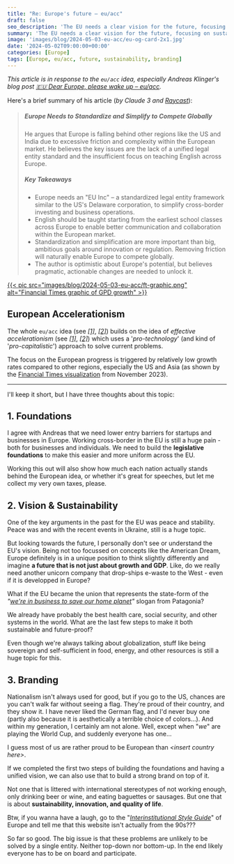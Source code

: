 ```yaml
---
title: "Re: Europe's future – eu/acc"
draft: false
seo_description: 'The EU needs a clear vision for the future, focusing on sustainability and quality of life, rather than just growth and GDP.'
summary: 'The EU needs a clear vision for the future, focusing on sustainability and quality of life, rather than just growth and GDP 🌎'
image: 'images/blog/2024-05-03-eu-acc/eu-og-card-2x1.jpg'
date: '2024-05-02T09:00:00+00:00'
categories: [Europe]
tags: [Europe, eu/acc, future, sustainability, branding]
---
```


_This article is in response to the `eu/acc` idea, especially Andreas Klinger's blog post [🇪🇺 Dear Europe, please wake up – eu/acc](https://klinger.io/posts/eu-acc)._

Here's a brief summary of his article (_by Claude 3 and [Raycast](https://ray.so/y55k44J)_):

> ##### Europe Needs to Standardize and Simplify to Compete Globally
>
> He argues that Europe is falling behind other regions like the US and India due to excessive friction and complexity within the European market. He believes the key issues are the lack of a unified legal entity standard and the insufficient focus on teaching English across Europe.
>
> ##### Key Takeaways
>
> - Europe needs an "EU Inc" – a standardized legal entity framework similar to the US's Delaware corporation, to simplify cross-border investing and business operations.
> - English should be taught starting from the earliest school classes across Europe to enable better communication and collaboration within the European market.
> - Standardization and simplification are more important than big, ambitious goals around innovation or regulation. Removing friction will naturally enable Europe to compete globally.
> - The author is optimistic about Europe's potential, but believes pragmatic, actionable changes are needed to unlock it.

[{{< pic src="images/blog/2024-05-03-eu-acc/ft-graphic.png" alt="Financial Times graphic of GPD growth" >}}](https://www.ft.com/content/124b4cdb-deb9-49a0-b28d-d97838606661)

## European Accelerationism

The whole `eu/acc` idea (see _[[1]](https://x.com/levelsio/status/1784945857042726932)_, _[[2]](https://medium.com/@ErikKannike/european-acceleration-eu-acc-3340f6193725)_) builds on the idea of _effective accelerationism_ (see _[[1]](https://effectiveaccelerationism.substack.com/p/what-the-f-is-eacc)_, _[[2]](https://en.wikipedia.org/wiki/Effective_accelerationism)_) which uses a '_pro-technology_' (and kind of '_pro-capitalistic_') approach to solve current problems.

The focus on the European progress is triggered by relatively low growth rates compared to other regions, especially the US and Asia (as shown by the [Financial Times visualization](https://www.ft.com/content/124b4cdb-deb9-49a0-b28d-d97838606661) from November 2023).

---

I'll keep it short, but I have three thoughts about this topic:

## 1. Foundations

I agree with Andreas that we need lower entry barriers for startups and businesses in Europe. Working cross-border in the EU is still a huge pain - both for businesses and individuals. We need to build the **legislative foundations** to make this easier and more uniform across the EU.

Working this out will also show how much each nation actually stands behind the European idea, or whether it's great for speeches, but let me collect my very own taxes, please.

## 2. Vision & Sustainability

One of the key arguments in the past for the EU was peace and stability. Peace was and with the recent events in Ukraine, still is a huge topic.

But looking towards the future, I personally don't see or understand the EU's vision. Being not too focussed on concepts like the American Dream, Europe definitely is in a unique position to think slightly differently and imagine **a future that is not just about growth and GDP**. Like, do we really need another unicorn company that drop-ships e-waste to the West - even if it is developped in Europe?

What if the EU became the union that represents the state-form of the _"[we're in business to save our home planet](https://www.patagonia.com/ownership/)"_ slogan from Patagonia?

We already have probably the best health care, social security, and other systems in the world. What are the last few steps to make it both sustainable and future-proof?

Even though we're always talking about globalization, stuff like being sovereign and self-sufficient in food, energy, and other resources is still a huge topic for this.

## 3. Branding

Nationalism isn't always used for good, but if you go to the US, chances are you can't walk far without seeing a flag. They're proud of their country, and they show it. I have never liked the German flag, and I'd never buy one (partly also because it is aesthetically a terrible choice of colors...). And within my generation, I certainly am not alone. Well, except when "_we_" are playing the World Cup, and suddenly everyone has one...

I guess most of us are rather proud to be European than _\<insert country here\>_.

If we completed the first two steps of building the foundations and having a unified vision, we can also use that to build a strong brand on top of it.

Not one that is littered with international stereotypes of not working enough, only drinking beer or wine, and eating baguettes or sausages. But one that is about **sustainability, innovation, and quality of life**.

Btw, if you wanna have a laugh, go to the "_[Interinstitutional Style Guide](https://publications.europa.eu/code/en/en-5000200.htm)_" of Europe and tell me that this website isn't actually from the 90s???

So far so good. The big issue is that these problems are unlikely to be solved by a single entity. Neither top-down nor bottom-up. In the end likely everyone has to be on board and participate.
